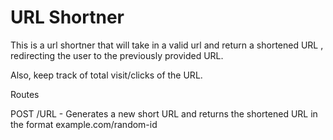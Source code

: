 # URL Shortner

This is a url shortner that will take in a valid url and return a shortened URL , redirecting the user to the previously provided URL.

Also, keep track of total visit/clicks of the URL.

Routes

POST /URL - Generates a new short URL and returns the shortened URL in the format example.com/random-id

